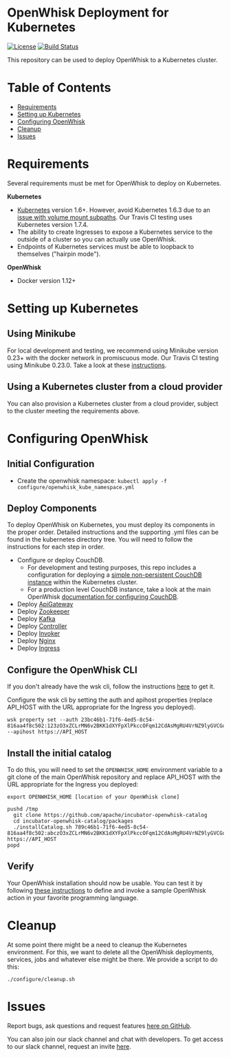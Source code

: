 # OpenWhisk Deployment for Kubernetes

[![License](https://img.shields.io/badge/license-Apache--2.0-blue.svg)](http://www.apache.org/licenses/LICENSE-2.0)
[![Build Status](https://travis-ci.org/apache/incubator-openwhisk-deploy-kube.svg?branch=master)](https://travis-ci.org/apache/incubator-openwhisk-deploy-kube)

This repository can be used to deploy OpenWhisk to a Kubernetes cluster.

# Table of Contents

* [Requirements](#requirements)
* [Setting up Kubernetes](#setting-up-kubernetes)
* [Configuring OpenWhisk](#configuring-openwhisk)
* [Cleanup](#cleanup)
* [Issues](#issues)

# Requirements
Several requirements must be met for OpenWhisk to deploy on Kubernetes.

**Kubernetes**
* [Kubernetes](https://github.com/kubernetes/kubernetes) version 1.6+. However, avoid Kubernetes 1.6.3 due to an [issue with volume mount subpaths](https://github.com/kubernetes/kubernetes/blob/master/CHANGELOG-1.6.md#known-issues-for-v163).  Our Travis CI testing uses Kubernetes version 1.7.4.
* The ability to create Ingresses to expose a Kubernetes service to the outside of a cluster so you can actually use OpenWhisk.
* Endpoints of Kubernetes services must be able to loopback to themselves ("hairpin mode").

**OpenWhisk**
* Docker version 1.12+

# Setting up Kubernetes

## Using Minikube

For local development and testing, we recommend using Minikube version 0.23+
with the docker network in promiscuous mode. Our Travis CI testing using Minikube 0.23.0.
Take a look at these [instructions](/docs/setting_up_minikube/README.md).

## Using a Kubernetes cluster from a cloud provider

You can also provision a Kubernetes cluster from a cloud provider, subject to the cluster meeting the requirements above.

# Configuring OpenWhisk

## Initial Configuration

* Create the openwhisk namespace: `kubectl apply -f configure/openwhisk_kube_namespace.yml`

## Deploy Components

To deploy OpenWhisk on Kubernetes, you must deploy its components in
the proper order. Detailed instructions and the supporting .yml files
can be found in the kubernetes directory tree. You will need to follow
the instructions for each step in order.

* Configure or deploy CouchDB.
    * For development and testing purposes, this repo includes a configuration
      for deploying a [simple non-persistent CouchDB instance](kubernetes/couchdb/README.md)
      within the Kubernetes cluster.
    * For a production level CouchDB instance, take a look at the main
      OpenWhisk [documentation for configuring CouchDB](https://github.com/apache/incubator-openwhisk/blob/master/tools/db/README.md).
* Deploy [ApiGateway](kubernetes/apigateway/README.md)
* Deploy [Zookeeper](kubernetes/zookeeper/README.md)
* Deploy [Kafka](kubernetes/kafka/README.md)
* Deploy [Controller](kubernetes/controller/README.md)
* Deploy [Invoker](kubernetes/invoker/README.md)
* Deploy [Nginx](kubernetes/nginx/README.md)
* Deploy [Ingress](kubernetes/ingress/README.md)

## Configure the OpenWhisk CLI

If you don't already have the wsk cli, follow the instructions [here](https://github.com/apache/incubator-openwhisk-cli) to get it.

Configure the wsk cli by setting the auth and apihost properties (replace API_HOST with the URL appropriate for the Ingress you deployed).

```
wsk property set --auth 23bc46b1-71f6-4ed5-8c54-816aa4f8c502:123zO3xZCLrMN6v2BKK1dXYFpXlPkccOFqm12CdAsMgRU4VrNZ9lyGVCGuMDGIwP --apihost https://API_HOST
```

## Install the initial catalog

To do this, you will need to set the `OPENWHISK_HOME` environment variable to a git clone of the main OpenWhisk repository and
replace API_HOST with the URL appropriate for the Ingress you deployed:

```
export OPENWHISK_HOME [location of your OpenWhisk clone]

pushd /tmp
  git clone https://github.com/apache/incubator-openwhisk-catalog
  cd incubator-openwhisk-catalog/packages
  ./installCatalog.sh 789c46b1-71f6-4ed5-8c54-816aa4f8c502:abczO3xZCLrMN6v2BKK1dXYFpXlPkccOFqm12CdAsMgRU4VrNZ9lyGVCGuMDGIwP https://API_HOST
popd
```

## Verify

Your OpenWhisk installation should now be usable.  You can test it by following
[these instructions](https://github.com/apache/incubator-openwhisk/blob/master/docs/actions.md)
to define and invoke a sample OpenWhisk action in your favorite programming language.

# Cleanup

At some point there might be a need to cleanup the Kubernetes environment.
For this, we want to delete all the OpenWhisk deployments, services, jobs
and whatever else might be there. We provide a script to do this:

```
./configure/cleanup.sh
```

# Issues

Report bugs, ask questions and request features [here on GitHub](../../issues).

You can also join our slack channel and chat with developers. To get access to our slack channel, request an invite [here](http://slack.openwhisk.org).
